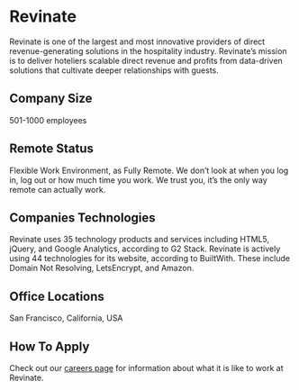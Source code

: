 # Revinate
Revinate is one of the largest and most innovative providers of direct revenue-generating solutions in the hospitality industry. Revinate’s mission is to deliver hoteliers scalable direct revenue and profits from data-driven solutions that cultivate deeper relationships with guests. 

## Company Size
501-1000 employees

## Remote Status
Flexible Work Environment, as Fully Remote.
We don’t look at when you log in, log out or how much time you work. We trust you, it’s the only way remote can actually work.

## Companies Technologies
Revinate uses 35 technology products and services including HTML5, jQuery, and Google Analytics, according to G2 Stack.
Revinate is actively using 44 technologies for its website, according to BuiltWith. These include Domain Not Resolving, LetsEncrypt, and Amazon.

## Office Locations
San Francisco, California, USA

## How To Apply
Check out our [careers page](https://www.revinate.com/about/careers/) for information about what it is like to work at Revinate.
